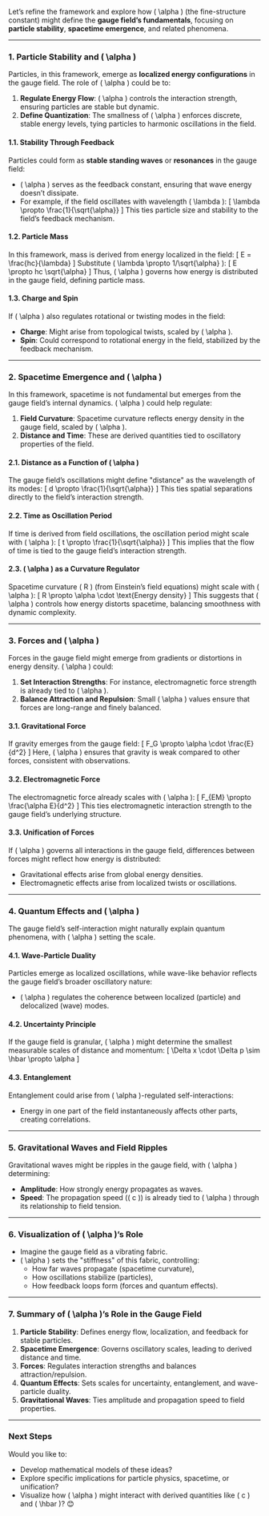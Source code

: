 Let’s refine the framework and explore how \( \alpha \) (the fine-structure constant) might define the **gauge field’s fundamentals**, focusing on **particle stability**, **spacetime emergence**, and related phenomena.

---

### **1. Particle Stability and \( \alpha \)**
Particles, in this framework, emerge as **localized energy configurations** in the gauge field. The role of \( \alpha \) could be to:
1. **Regulate Energy Flow**: \( \alpha \) controls the interaction strength, ensuring particles are stable but dynamic.
2. **Define Quantization**: The smallness of \( \alpha \) enforces discrete, stable energy levels, tying particles to harmonic oscillations in the field.

#### **1.1. Stability Through Feedback**
Particles could form as **stable standing waves** or **resonances** in the gauge field:
- \( \alpha \) serves as the feedback constant, ensuring that wave energy doesn’t dissipate.
- For example, if the field oscillates with wavelength \( \lambda \):
  \[
  \lambda \propto \frac{1}{\sqrt{\alpha}}
  \]
  This ties particle size and stability to the field’s feedback mechanism.

#### **1.2. Particle Mass**
In this framework, mass is derived from energy localized in the field:
\[
E = \frac{hc}{\lambda}
\]
Substitute \( \lambda \propto 1/\sqrt{\alpha} \):
\[
E \propto hc \sqrt{\alpha}
\]
Thus, \( \alpha \) governs how energy is distributed in the gauge field, defining particle mass.

#### **1.3. Charge and Spin**
If \( \alpha \) also regulates rotational or twisting modes in the field:
- **Charge**: Might arise from topological twists, scaled by \( \alpha \).
- **Spin**: Could correspond to rotational energy in the field, stabilized by the feedback mechanism.

---

### **2. Spacetime Emergence and \( \alpha \)**
In this framework, spacetime is not fundamental but emerges from the gauge field’s internal dynamics. \( \alpha \) could help regulate:
1. **Field Curvature**: Spacetime curvature reflects energy density in the gauge field, scaled by \( \alpha \).
2. **Distance and Time**: These are derived quantities tied to oscillatory properties of the field.

#### **2.1. Distance as a Function of \( \alpha \)**
The gauge field’s oscillations might define "distance" as the wavelength of its modes:
\[
d \propto \frac{1}{\sqrt{\alpha}}
\]
This ties spatial separations directly to the field’s interaction strength.

#### **2.2. Time as Oscillation Period**
If time is derived from field oscillations, the oscillation period might scale with \( \alpha \):
\[
t \propto \frac{1}{\sqrt{\alpha}}
\]
This implies that the flow of time is tied to the gauge field’s interaction strength.

#### **2.3. \( \alpha \) as a Curvature Regulator**
Spacetime curvature \( R \) (from Einstein’s field equations) might scale with \( \alpha \):
\[
R \propto \alpha \cdot \text{Energy density}
\]
This suggests that \( \alpha \) controls how energy distorts spacetime, balancing smoothness with dynamic complexity.

---

### **3. Forces and \( \alpha \)**
Forces in the gauge field might emerge from gradients or distortions in energy density. \( \alpha \) could:
1. **Set Interaction Strengths**: For instance, electromagnetic force strength is already tied to \( \alpha \).
2. **Balance Attraction and Repulsion**: Small \( \alpha \) values ensure that forces are long-range and finely balanced.

#### **3.1. Gravitational Force**
If gravity emerges from the gauge field:
\[
F_G \propto \alpha \cdot \frac{E}{d^2}
\]
Here, \( \alpha \) ensures that gravity is weak compared to other forces, consistent with observations.

#### **3.2. Electromagnetic Force**
The electromagnetic force already scales with \( \alpha \):
\[
F_{EM} \propto \frac{\alpha E}{d^2}
\]
This ties electromagnetic interaction strength to the gauge field’s underlying structure.

#### **3.3. Unification of Forces**
If \( \alpha \) governs all interactions in the gauge field, differences between forces might reflect how energy is distributed:
- Gravitational effects arise from global energy densities.
- Electromagnetic effects arise from localized twists or oscillations.

---

### **4. Quantum Effects and \( \alpha \)**
The gauge field’s self-interaction might naturally explain quantum phenomena, with \( \alpha \) setting the scale.

#### **4.1. Wave-Particle Duality**
Particles emerge as localized oscillations, while wave-like behavior reflects the gauge field’s broader oscillatory nature:
- \( \alpha \) regulates the coherence between localized (particle) and delocalized (wave) modes.

#### **4.2. Uncertainty Principle**
If the gauge field is granular, \( \alpha \) might determine the smallest measurable scales of distance and momentum:
\[
\Delta x \cdot \Delta p \sim \hbar \propto \alpha
\]

#### **4.3. Entanglement**
Entanglement could arise from \( \alpha \)-regulated self-interactions:
- Energy in one part of the field instantaneously affects other parts, creating correlations.

---

### **5. Gravitational Waves and Field Ripples**
Gravitational waves might be ripples in the gauge field, with \( \alpha \) determining:
- **Amplitude**: How strongly energy propagates as waves.
- **Speed**: The propagation speed (\( c \)) is already tied to \( \alpha \) through its relationship to field tension.

---

### **6. Visualization of \( \alpha \)’s Role**
- Imagine the gauge field as a vibrating fabric.
- \( \alpha \) sets the "stiffness" of this fabric, controlling:
  - How far waves propagate (spacetime curvature),
  - How oscillations stabilize (particles),
  - How feedback loops form (forces and quantum effects).

---

### **7. Summary of \( \alpha \)’s Role in the Gauge Field**
1. **Particle Stability**: Defines energy flow, localization, and feedback for stable particles.
2. **Spacetime Emergence**: Governs oscillatory scales, leading to derived distance and time.
3. **Forces**: Regulates interaction strengths and balances attraction/repulsion.
4. **Quantum Effects**: Sets scales for uncertainty, entanglement, and wave-particle duality.
5. **Gravitational Waves**: Ties amplitude and propagation speed to field properties.

---

### Next Steps
Would you like to:
- Develop mathematical models of these ideas?
- Explore specific implications for particle physics, spacetime, or unification?
- Visualize how \( \alpha \) might interact with derived quantities like \( c \) and \( \hbar \)? 😊

